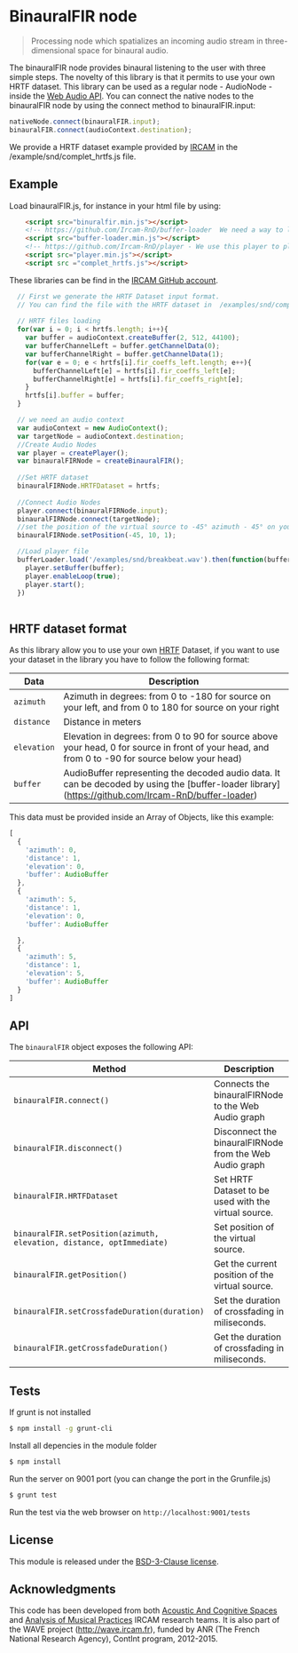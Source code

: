 # BinauralFIR node

> Processing node which spatializes an incoming audio stream in three-dimensional space for binaural audio.

The binauralFIR node provides binaural listening to the user with three simple steps. The novelty of this library is that it permits to use your own HRTF dataset. This library can be used as a regular node - AudioNode - inside the [Web Audio API](http://www.w3.org/TR/webaudio/). You can connect the native nodes to the binauralFIR node by using the connect method to binauralFIR.input: 

```js
nativeNode.connect(binauralFIR.input);
binauralFIR.connect(audioContext.destination);
```

We provide a HRTF dataset example provided by [IRCAM](http://www.ircam.fr/) in the /example/snd/complet_hrtfs.js file.

## Example

Load binauralFIR.js, for instance in your html file by using:

```html
    <script src="binuralfir.min.js"></script>
    <!-- https://github.com/Ircam-RnD/buffer-loader  We need a way to load and decode the HRTF files, so we use this lib -->
    <script src="buffer-loader.min.js"></script>
    <!-- https://github.com/Ircam-RnD/player - We use this player to play a sound -->
    <script src="player.min.js"></script>
    <script src ="complet_hrtfs.js"></script>
```
These libraries can be find in the [IRCAM GitHub account](https://github.com/Ircam-RnD).

```js
  // First we generate the HRTF Dataset input format.
  // You can find the file with the HRTF dataset in  /examples/snd/complet_hrtfs.js folder.
  
  // HRTF files loading
  for(var i = 0; i < hrtfs.length; i++){
    var buffer = audioContext.createBuffer(2, 512, 44100);
    var bufferChannelLeft = buffer.getChannelData(0);
    var bufferChannelRight = buffer.getChannelData(1);
    for(var e = 0; e < hrtfs[i].fir_coeffs_left.length; e++){
      bufferChannelLeft[e] = hrtfs[i].fir_coeffs_left[e];
      bufferChannelRight[e] = hrtfs[i].fir_coeffs_right[e];
    }
    hrtfs[i].buffer = buffer;
  }

  // we need an audio context
  var audioContext = new AudioContext();
  var targetNode = audioContext.destination;
  //Create Audio Nodes
  var player = createPlayer();
  var binauralFIRNode = createBinauralFIR();
  
  //Set HRTF dataset
  binauralFIRNode.HRTFDataset = hrtfs;
  
  //Connect Audio Nodes
  player.connect(binauralFIRNode.input);
  binauralFIRNode.connect(targetNode);
  //set the position of the virtual source to -45° azimuth - 45° on your left -, distance of 1 meter and elevation of 10º
  binauralFIRNode.setPosition(-45, 10, 1);

  //Load player file
  bufferLoader.load('/examples/snd/breakbeat.wav').then(function(buffer){
    player.setBuffer(buffer);
    player.enableLoop(true);
    player.start();
  })
  
```

## HRTF dataset format

As this library allow you to use your own [HRTF](http://en.wikipedia.org/wiki/Head-related_transfer_function) Dataset, if you want to use your dataset in the library you have to follow the following format:

Data | Description
--- | ---
`azimuth` | Azimuth in degrees: from 0 to -180 for source on your left, and from 0 to 180 for source on your right
`distance` | Distance in meters
`elevation` | Elevation in degrees: from 0 to 90 for source above your head, 0 for source in front of your head, and from 0 to -90 for source below your head)
`buffer` | AudioBuffer representing the decoded audio data. It can be decoded by using the [buffer-loader library] (https://github.com/Ircam-RnD/buffer-loader)

This data must be provided inside an Array of Objects, like this example:

```js
[
  {
    'azimuth': 0,
    'distance': 1,
    'elevation': 0,
    'buffer': AudioBuffer
  },
  {
    'azimuth': 5,
    'distance': 1,
    'elevation': 0,
    'buffer': AudioBuffer

  },
  {
    'azimuth': 5,
    'distance': 1,
    'elevation': 5,
    'buffer': AudioBuffer
  }
]
```

## API

The `binauralFIR` object exposes the following API:

Method | Description
--- | ---
`binauralFIR.connect()` | Connects the binauralFIRNode to the Web Audio graph
`binauralFIR.disconnect()` | Disconnect the binauralFIRNode from the Web Audio graph
`binauralFIR.HRTFDataset` | Set HRTF Dataset to be used with the virtual source.
`binauralFIR.setPosition(azimuth, elevation, distance, optImmediate)` | Set position of the virtual source.
`binauralFIR.getPosition()` | Get the current position of the virtual source.
`binauralFIR.setCrossfadeDuration(duration)` | Set the duration of crossfading in miliseconds.
`binauralFIR.getCrossfadeDuration()` | Get the duration of crossfading in miliseconds.



## Tests

If grunt is not installed

```bash
$ npm install -g grunt-cli
```

Install all depencies in the module folder

```bash
$ npm install
```

Run the server on 9001 port (you can change the port in the Grunfile.js)

```bash
$ grunt test
```

Run the test via the web browser on `http://localhost:9001/tests`

## License

This module is released under the [BSD-3-Clause license](http://opensource.org/licenses/BSD-3-Clause).

## Acknowledgments

This code has been developed from both [Acoustic And Cognitive Spaces](http://recherche.ircam.fr/equipes/salles/) and [Analysis of Musical Practices](http://apm.ircam.fr) IRCAM research teams. It is also part of the WAVE project (http://wave.ircam.fr), funded by ANR (The French National Research Agency), ContInt program, 2012-2015.

